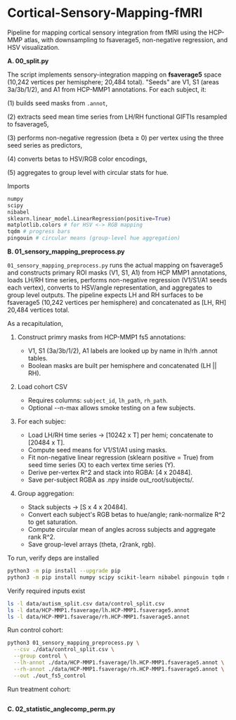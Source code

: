 # Cortical-Sensory-Mapping-fMRI
Pipeline for mapping cortical sensory integration from fMRI using the HCP-MMP atlas, with downsampling to fsaverage5, non-negative regression, and HSV visualization.



**A. 00_split.py**

The script implements sensory-integration mapping on **fsaverage5** space (10,242 vertices per hemisphere; 20,484 total). "Seeds" are V1, S1 (areas 3a/3b/1/2), and A1 from HCP-MMP1 annotations. For each subject, it:

(1) builds seed masks from `.annot`, 

(2) extracts seed mean time series from LH/RH functional GIFTIs resampled to fsaverage5,

(3) performs non-negative regression (beta ≥ 0) per vertex using the three seed series as predictors, 

(4) converts betas to HSV/RGB color encodings, 

(5) aggregates to group level with circular stats for hue.

Imports 

```python
numpy
scipy
nibabel
sklearn.linear_model.LinearRegression(positive=True)
matplotlib.colors # for HSV <-> RGB mapping
tqdm # progress bars
pingouin # circular means (group-level hue aggregation)

```

**B. 01_sensory_mapping_preprocess.py**

`01_sensory_mapping_preprocess.py` runs the actual mapping on fsaverage5 and constructs primary ROI masks (V1, S1, A1) from HCP MMP1 annotations, loads LH/RH time series, performs non-negative regression (V1/S1/A1 seeds each vertex), converts to HSV/angle representation, and aggregates to group level outputs. The pipeline expects LH and RH surfaces to be fsaverage5 (10,242 vertices per hemisphere) and concatenated as [LH, RH] 20,484 vertices total. 

As a recapitulation, 

1. Construct primry masks from HCP-MMP1 fs5 annotations:
   * V1, S1 (3a/3b/1/2), A1 labels are looked up by name in lh/rh .annot tables.
   * Boolean masks are built per hemisphere and concatenated (LH || RH).

2. Load cohort CSV
   * Requires columns: `subject_id`, `lh_path`, `rh_path`.
   * Optional --n-max allows smoke testing on a few subjects.

3. For each subjec:
   * Load LH/RH time series -> [10242 x T] per hemi; concatenate to [20484 x T].
   * Compute seed means for V1/S1/A1 using masks.
   * Fit non-negative linear regression (sklearn positive = True) from seed time series (X) to each vertex time series (Y).
   * Derive per-vertex R^2 and stack into RGBA: [4 x 20484].
   * Save per-subject RGBA as .npy inside out_root/subjects/.

4. Group aggregation:
   * Stack subjects -> [S x 4 x 20484].
   * Convert each subject's RGB betas to hue/angle; rank-normalize R^2 to get saturation.
   * Compute circular mean of angles across subjects and aggregate rank R^2.
   * Save group-level arrays (theta, r2rank, rgb).


To run, verify deps are installed


```bash
python3 -m pip install --upgrade pip
python3 -m pip install numpy scipy scikit-learn nibabel pingouin tqdm matplotlib 
```

Verify required inputs exist

```bash
ls -l data/autism_split.csv data/control_split.csv
ls -l data/HCP-MMP1.fsaverage/lh.HCP-MMP1.fsaverage5.annot
ls -l data/HCP-MMP1.fsaverage/rh.HCP-MMP1.fsaverage5.annot
```


Run control cohort:

```bash
python3 01_sensory_mapping_preprocess.py \
  --csv ./data/control_split.csv \
  --group control \
  --lh-annot ./data/HCP-MMP1.fsaverage/lh.HCP-MMP1.fsaverage5.annot \
  --rh-annot ./data/HCP-MMP1.fsaverage/rh.HCP-MMP1.fsaverage5.annot \
  --out ./out_fs5_control
```

Run treatment cohort:
```bash

```
**C. 02_statistic_anglecomp_perm.py**


